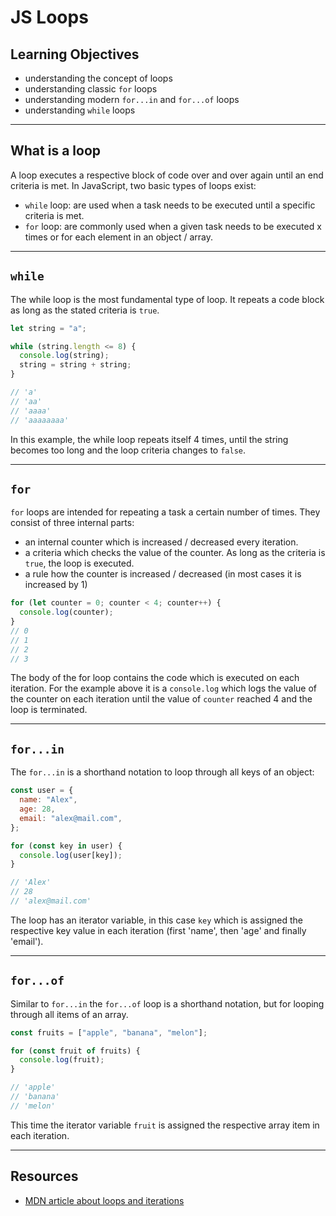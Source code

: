 # JS Loops

## Learning Objectives

- understanding the concept of loops
- understanding classic `for` loops
- understanding modern `for...in` and `for...of` loops
- understanding `while` loops

---

## What is a loop

A loop executes a respective block of code over and over again until an end criteria is met. In
JavaScript, two basic types of loops exist:

- `while` loop: are used when a task needs to be executed until a specific criteria is met.
- `for` loop: are commonly used when a given task needs to be executed x times or for each element
  in an object / array.

---

## `while`

The while loop is the most fundamental type of loop. It repeats a code block as long as the stated
criteria is `true`.

```js
let string = "a";

while (string.length <= 8) {
  console.log(string);
  string = string + string;
}

// 'a'
// 'aa'
// 'aaaa'
// 'aaaaaaaa'
```

In this example, the while loop repeats itself 4 times, until the string becomes too long and the
loop criteria changes to `false`.

---

## `for`

`for` loops are intended for repeating a task a certain number of times. They consist of three
internal parts:

- an internal counter which is increased / decreased every iteration.
- a criteria which checks the value of the counter. As long as the criteria is `true`, the loop is
  executed.
- a rule how the counter is increased / decreased (in most cases it is increased by 1)

```js
for (let counter = 0; counter < 4; counter++) {
  console.log(counter);
}
// 0
// 1
// 2
// 3
```

The body of the for loop contains the code which is executed on each iteration. For the example
above it is a `console.log` which logs the value of the counter on each iteration until the value of
`counter` reached 4 and the loop is terminated.

---

## `for...in`

The `for...in` is a shorthand notation to loop through all keys of an object:

```js
const user = {
  name: "Alex",
  age: 28,
  email: "alex@mail.com",
};

for (const key in user) {
  console.log(user[key]);
}

// 'Alex'
// 28
// 'alex@mail.com'
```

The loop has an iterator variable, in this case `key` which is assigned the respective key value in
each iteration (first 'name', then 'age' and finally 'email').

---

## `for...of`

Similar to `for...in` the `for...of` loop is a shorthand notation, but for looping through all items
of an array.

```js
const fruits = ["apple", "banana", "melon"];

for (const fruit of fruits) {
  console.log(fruit);
}

// 'apple'
// 'banana'
// 'melon'
```

This time the iterator variable `fruit` is assigned the respective array item in each iteration.

---

## Resources

- [MDN article about loops and iterations](https://developer.mozilla.org/en-US/docs/Web/JavaScript/Guide/Loops_and_iteration)
